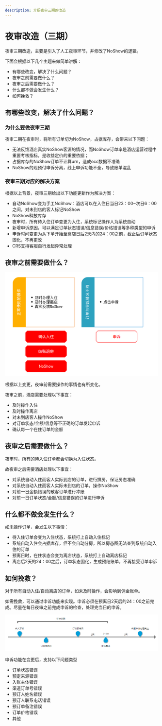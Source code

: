 ```yaml
---
description: 介绍夜审三期的改造
---
```


# 夜审改造（三期）

夜审三期改造，主要是引入了人工夜审环节，并修改了NoShow的逻辑。

下面会根据以下几个主题来做简单讲解：

* 有哪些改变，解决了什么问题？
* 夜审之前需要做什么？
* 夜审之后需要做什么？
* 什么都不做会发生什么？
* 如何挽救？

## 有哪些改变，解决了什么问题？

### 为什么要做夜审三期

夜审二期在夜审时，将所有订单切为NoShow，占据库存，会带来以下问题：

* 无法反馈酒店真实NoShow客源的情况，而NoShow订单率是酒店运营过程中重要考核指标，是收益定价的重要依据；
* 占据库存的NoShow订单不计算urn，造成occ数据不准确
* NoShow的现预付申诉分离，线上申诉功能不全，导致账单混乱

### 夜审三期对应的解决方案

根据以上背景，夜审三期给出以下功能更新作为解决方案：

* 自动NoShow变为手工NoShow：酒店可以在入住日当日23：00~次日6：00之间，对未到店的客人标记NoShow
* NoShow释放库存
* 夜审时，所有待入住订单变更为入住，系统标记操作人为系统自动
* 新增申诉原因，可以满足订单状态错误/信息错误/价格错误等多种类型的申诉
* 申诉时间变更为从下单开始至离店日后2天内的24：00之前，截止后订单状态固化，不再更改
* CRS支持客服自行发起异常处理

## 夜审之前需要做什么？

![](../.gitbook/assets/image%20%28447%29.png)

根据以上变更，夜审前需要操作的事情也有所变化。

夜审之前，酒店需要处理以下事宜：

* 及时操作入住
* 及时操作离店
* 对未到店客人操作NoShow
* 对订单状态/金额/信息等不正确的订单发起申诉
* 确认每一个在住订单的金额

## 夜审之后需要做什么？

夜审时，所有的待入住订单都会切换为入住状态。

故夜审之后需要酒店处理以下事宜：

* 对系统自动入住而客人实际到店的订单，进行排房，保证房态准确
* 对系统自动入住而客人实际未到店的订单，操作NoShow
* 对前一日金额错误的散客订单进行冲账
* 对前一日订单状态/金额/信息错误的订单进行申诉

## 什么都不做会发生什么？

如未操作订单，会发生以下事情：

* 待入住订单会变为入住状态，系统打上自动入住标记
* 系统自动入住会占据库存，但不会自动分房，所以房态图无法查到系统自动入住的订单
* 预离日时，在住状态会变为离店状态，系统打上自动离店标记
* 离店后2天的24：00之后，订单状态固化，生成预结账单，不再接受订单申诉

## 如何挽救？

对于所有自动入住/自动离店的订单，如未及时操作，会影响到佣金账单。

如需挽救，可以通过申诉功能来实现。申诉必须在预离日2天后的24：00之前完成。尽量在每日夜审之前完成申诉的检查，处理完当日的申诉。

![](../.gitbook/assets/image%20%28272%29.png)

申诉功能在变更后，支持以下问题类型

* 订单状态错误
* 预定来源错误
* 入账主体错误
* 渠道订单号错误
* 预订人姓名错误
* 预订人联系电话错误
* 预订单备注错误
* 订单价格错误
* 其他



